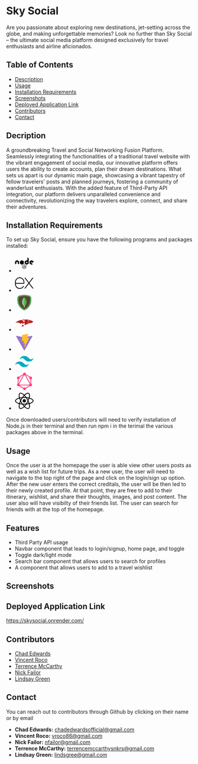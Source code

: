 # Sky Social

Are you passionate about exploring new destinations, jet-setting across the globe, and making unforgettable memories? Look no further than Sky Social – the ultimate social media platform designed exclusively for travel enthusiasts and airline aficionados.


## Table of Contents
- [Description](#installation)
- [Usage](#usage)
- [Installation Requirements](#credits)
- [Screenshots](#screenshots)
- [Deployed Application Link](#deployed-application-link)
- [Contributors](#contributors)
- [Contact](#contact)

## Decription

A groundbreaking Travel and Social Networking Fusion Platform. Seamlessly integrating the functionalities of a traditional travel website with the vibrant engagement of social media, our innovative platform offers users the ability to create accounts, plan their dream destinations. What sets us apart is our dynamic main page, showcasing a vibrant tapestry of fellow travelers' posts and planned journeys, fostering a community of wanderlust enthusiasts. With the added feature of Third-Party API integration, our platform delivers unparalleled convenience and connectivity, revolutionizing the way travelers explore, connect, and share their adventures.


## Installation Requirements

To set up Sky Social, ensure you have the following programs and packages installed:

-  [<svg xmlns="http://www.w3.org/2000/svg" viewBox="0 0 640 512" height="50px" width= "50px"><!--!Font Awesome Free 6.5.1 by @fontawesome - https://fontawesome.com License - https://fontawesome.com/license/free Copyright 2024 Fonticons, Inc.--><path d="M316.3 452c-2.1 0-4.2-.6-6.1-1.6L291 439c-2.9-1.6-1.5-2.2-.5-2.5 3.8-1.3 4.6-1.6 8.7-4 .4-.2 1-.1 1.4 .1l14.8 8.8c.5 .3 1.3 .3 1.8 0L375 408c.5-.3 .9-.9 .9-1.6v-66.7c0-.7-.3-1.3-.9-1.6l-57.8-33.3c-.5-.3-1.2-.3-1.8 0l-57.8 33.3c-.6 .3-.9 1-.9 1.6v66.7c0 .6 .4 1.2 .9 1.5l15.8 9.1c8.6 4.3 13.9-.8 13.9-5.8v-65.9c0-.9 .7-1.7 1.7-1.7h7.3c.9 0 1.7 .7 1.7 1.7v65.9c0 11.5-6.2 18-17.1 18-3.3 0-6 0-13.3-3.6l-15.2-8.7c-3.7-2.2-6.1-6.2-6.1-10.5v-66.7c0-4.3 2.3-8.4 6.1-10.5l57.8-33.4c3.7-2.1 8.5-2.1 12.1 0l57.8 33.4c3.7 2.2 6.1 6.2 6.1 10.5v66.7c0 4.3-2.3 8.4-6.1 10.5l-57.8 33.4c-1.7 1.1-3.8 1.7-6 1.7zm46.7-65.8c0-12.5-8.4-15.8-26.2-18.2-18-2.4-19.8-3.6-19.8-7.8 0-3.5 1.5-8.1 14.8-8.1 11.9 0 16.3 2.6 18.1 10.6 .2 .8 .8 1.3 1.6 1.3h7.5c.5 0 .9-.2 1.2-.5 .3-.4 .5-.8 .4-1.3-1.2-13.8-10.3-20.2-28.8-20.2-16.5 0-26.3 7-26.3 18.6 0 12.7 9.8 16.1 25.6 17.7 18.9 1.9 20.4 4.6 20.4 8.3 0 6.5-5.2 9.2-17.4 9.2-15.3 0-18.7-3.8-19.8-11.4-.1-.8-.8-1.4-1.7-1.4h-7.5c-.9 0-1.7 .7-1.7 1.7 0 9.7 5.3 21.3 30.6 21.3 18.5 0 29-7.2 29-19.8zm54.5-50.1c0 6.1-5 11.1-11.1 11.1s-11.1-5-11.1-11.1c0-6.3 5.2-11.1 11.1-11.1 6-.1 11.1 4.8 11.1 11.1zm-1.8 0c0-5.2-4.2-9.3-9.4-9.3-5.1 0-9.3 4.1-9.3 9.3 0 5.2 4.2 9.4 9.3 9.4 5.2-.1 9.4-4.3 9.4-9.4zm-4.5 6.2h-2.6c-.1-.6-.5-3.8-.5-3.9-.2-.7-.4-1.1-1.3-1.1h-2.2v5h-2.4v-12.5h4.3c1.5 0 4.4 0 4.4 3.3 0 2.3-1.5 2.8-2.4 3.1 1.7 .1 1.8 1.2 2.1 2.8 .1 1 .3 2.7 .6 3.3zm-2.8-8.8c0-1.7-1.2-1.7-1.8-1.7h-2v3.5h1.9c1.6 0 1.9-1.1 1.9-1.8zM137.3 191c0-2.7-1.4-5.1-3.7-6.4l-61.3-35.3c-1-.6-2.2-.9-3.4-1h-.6c-1.2 0-2.3 .4-3.4 1L3.7 184.6C1.4 185.9 0 188.4 0 191l.1 95c0 1.3 .7 2.5 1.8 3.2 1.1 .7 2.5 .7 3.7 0L42 268.3c2.3-1.4 3.7-3.8 3.7-6.4v-44.4c0-2.6 1.4-5.1 3.7-6.4l15.5-8.9c1.2-.7 2.4-1 3.7-1 1.3 0 2.6 .3 3.7 1l15.5 8.9c2.3 1.3 3.7 3.8 3.7 6.4v44.4c0 2.6 1.4 5.1 3.7 6.4l36.4 20.9c1.1 .7 2.6 .7 3.7 0 1.1-.6 1.8-1.9 1.8-3.2l.2-95zM472.5 87.3v176.4c0 2.6-1.4 5.1-3.7 6.4l-61.3 35.4c-2.3 1.3-5.1 1.3-7.4 0l-61.3-35.4c-2.3-1.3-3.7-3.8-3.7-6.4v-70.8c0-2.6 1.4-5.1 3.7-6.4l61.3-35.4c2.3-1.3 5.1-1.3 7.4 0l15.3 8.8c1.7 1 3.9-.3 3.9-2.2v-94c0-2.8 3-4.6 5.5-3.2l36.5 20.4c2.3 1.2 3.8 3.7 3.8 6.4zm-46 128.9c0-.7-.4-1.3-.9-1.6l-21-12.2c-.6-.3-1.3-.3-1.9 0l-21 12.2c-.6 .3-.9 .9-.9 1.6v24.3c0 .7 .4 1.3 .9 1.6l21 12.1c.6 .3 1.3 .3 1.8 0l21-12.1c.6-.3 .9-.9 .9-1.6v-24.3zm209.8-.7c2.3-1.3 3.7-3.8 3.7-6.4V192c0-2.6-1.4-5.1-3.7-6.4l-60.9-35.4c-2.3-1.3-5.1-1.3-7.4 0l-61.3 35.4c-2.3 1.3-3.7 3.8-3.7 6.4v70.8c0 2.7 1.4 5.1 3.7 6.4l60.9 34.7c2.2 1.3 5 1.3 7.3 0l36.8-20.5c2.5-1.4 2.5-5 0-6.4L550 241.6c-1.2-.7-1.9-1.9-1.9-3.2v-22.2c0-1.3 .7-2.5 1.9-3.2l19.2-11.1c1.1-.7 2.6-.7 3.7 0l19.2 11.1c1.1 .7 1.9 1.9 1.9 3.2v17.4c0 2.8 3.1 4.6 5.6 3.2l36.7-21.3zM559 219c-.4 .3-.7 .7-.7 1.2v13.6c0 .5 .3 1 .7 1.2l11.8 6.8c.4 .3 1 .3 1.4 0L584 235c.4-.3 .7-.7 .7-1.2v-13.6c0-.5-.3-1-.7-1.2l-11.8-6.8c-.4-.3-1-.3-1.4 0L559 219zm-254.2 43.5v-70.4c0-2.6-1.6-5.1-3.9-6.4l-61.1-35.2c-2.1-1.2-5-1.4-7.4 0l-61.1 35.2c-2.3 1.3-3.9 3.7-3.9 6.4v70.4c0 2.8 1.9 5.2 4 6.4l61.2 35.2c2.4 1.4 5.2 1.3 7.4 0l61-35.2c1.8-1 3.1-2.7 3.6-4.7 .1-.5 .2-1.1 .2-1.7zm-74.3-124.9l-.8 .5h1.1l-.3-.5zm76.2 130.2l-.4-.7v.9l.4-.2z"/></svg>](https://nodejs.org/)
-  [<svg xmlns="http://www.w3.org/2000/svg" x="0px" y="0px" width="50" height="50" viewBox="0 0 50 50">
<path d="M49.729 11h-.85c-1.051 0-2.041.49-2.68 1.324l-8.7 11.377-8.7-11.377C28.162 11.49 27.171 11 26.121 11h-.85l10.971 14.346L25.036 40h.85c1.051 0 2.041-.49 2.679-1.324L37.5 26.992l8.935 11.684C47.073 39.51 48.063 40 49.114 40h.85L38.758 25.346 49.729 11zM21.289 34.242c-2.554 3.881-7.582 5.87-12.389 4.116C4.671 36.815 2 32.611 2 28.109L2 27h12v0h11l0-4.134c0-6.505-4.818-12.2-11.295-12.809C6.273 9.358 0 15.21 0 22.5l0 5.573c0 5.371 3.215 10.364 8.269 12.183 6.603 2.376 13.548-1.17 15.896-7.256 0 0 0 0 0 0h-.638C22.616 33 21.789 33.481 21.289 34.242zM2 22.5C2 16.71 6.71 12 12.5 12S23 16.71 23 22.5V25H2V22.5z"></path>
</svg>](https://expressjs.com/)
-  [<svg xmlns="http://www.w3.org/2000/svg" x="0px" y="0px" width="50" height="50" viewBox="0 0 48 48">
<path fill="#5d4037" d="M42,17.3C42,37.8,24,44,24,44S6,37.8,6,17.3c0-2.5,0.2-4.6,0.4-6.3c0.3-2.5,2-4.5,4.4-5.1 C13.9,5,18.8,4,24,4s10.1,1,13.3,1.9c2.4,0.6,4.1,2.7,4.4,5.1C41.8,12.7,42,14.9,42,17.3z"></path><path fill="#4caf50" d="M24,7c4.9,0,9.5,1,12.5,1.8c1.2,0.3,2,1.3,2.2,2.6c0.2,1.9,0.3,3.9,0.3,5.9c0,15.6-11.5,21.9-15,23.4 c-3.5-1.6-15-7.9-15-23.4c0-2,0.1-4,0.3-5.9c0.1-1.3,1-2.3,2.2-2.6C14.5,8,19.1,7,24,7 M24,4c-5.2,0-10.1,1-13.3,1.9 C8.4,6.5,6.6,8.6,6.4,11C6.2,12.7,6,14.9,6,17.3C6,37.8,24,44,24,44s18-6.2,18-26.7c0-2.5-0.2-4.6-0.4-6.3c-0.3-2.5-2-4.5-4.4-5.1 C34.1,5,29.2,4,24,4L24,4z"></path><path fill="#dcedc8" d="M23 28H25V36H23z"></path><path fill="#4caf50" d="M24,10c0,0-6,5-6,13c0,5.2,3.3,8.5,5,10l1-3l1,3c1.7-1.5,5-4.8,5-10C30,15,24,10,24,10z"></path><path fill="#81c784" d="M24,10c0,0-6,5-6,13c0,5.2,3.3,8.5,5,10l1-3V10z"></path>
</svg>](https://www.mongodb.com/)
-  [<svg xmlns="http://www.w3.org/2000/svg" x="0px" y="0px" width="50" height="50" viewBox="0 0 48 48">
<polygon fill="#b71c1c" points="18.001,29.994 18.001,35 21.995,34.995 21.995,29.999 20.001,32.004"></polygon><path fill="#b71c1c" d="M46.586,21.441c-0.177-0.221-0.84-0.354-0.84-0.354l-0.796,1.592l0.088-1.769	c0,0-4.821-1.946-8.668-2.875s-6.58-1.291-8.048-1.326c-1.062-0.026-3.097,0.088-3.097,0.088l1.725,1.636	c0,0-2.167-0.885-2.963-1.194s-2.034-0.31-2.654-0.354c-0.619-0.044-1.15,0.221-1.15,0.221s-0.575,0.442,0.752,3.405	c1.088,2.43,3.719,3.965,4.632,4.44c-5.917-1.284-6.578-7.005-6.578-7.005s-3.603-0.037-8.757,1.769	c-5.824,2.041-9.288,5.971-9.288,5.971s4.6-1.548,8.492-0.487s5.497,3.788,5.497,3.788l0.107-3.007h2.936l2.251,2.713l1.758-2.677	h2.971c0,0,0.015,0,0.036-0.001v5.979c0,0,2.014-1.665,3.372-2.328c1.813-0.885,6.015-0.619,6.015-0.619s-0.067-0.47-0.315-0.967	c-0.352-0.704,0.573-0.935,0.573-0.935s8.278-1.813,9.206-1.99c0.929-0.177,1.592-0.575,1.813-0.796	c0.221-0.221,0.84-1.769,0.973-1.946C46.763,22.237,46.763,21.662,46.586,21.441z M21.2,18.389c0.221-0.354,0.885-0.487,1.902,0	c1.2,0.574,2.654,2.477,2.654,2.477l-1.238-0.575l0.619,1.106l-1.106-0.619l0.973,1.415l-0.663-0.177l0.885,1.459	C21.377,21.264,20.979,18.743,21.2,18.389z M37.918,20.556l-0.663,0.486c0,0-2.654,0.354-3.361,0.31	c-0.708-0.044-1.15-1.106-1.15-1.106l-1.459-0.885L37.918,20.556z M32.92,26.748c-0.487,0.398-0.044,1.371-0.044,1.371	c-0.663-0.486-1.46-1.415-0.752-1.946c0.708-0.531,5.882-1.194,5.882-1.194S33.406,26.35,32.92,26.748z"></path>
</svg>](https://mongoosejs.com/)
-  [<svg xmlns="http://www.w3.org/2000/svg" x="0px" y="0px" width="50" height="50" viewBox="0 0 48 48">
<path fill="#9575cd" d="M44.86,9.976L25.023,45.448c-0.41,0.732-1.462,0.737-1.878,0.008L2.915,9.979 C2.462,9.185,3.141,8.223,4.041,8.384l19.859,3.55c0.127,0.023,0.256,0.022,0.383-0.001l19.443-3.544 C44.623,8.225,45.305,9.18,44.86,9.976z"></path><path fill="#fbc02d" d="M33.574,3.01L19.019,5.862c-0.239,0.047-0.416,0.25-0.431,0.493l-0.895,15.121 c-0.021,0.356,0.306,0.633,0.654,0.552l4.052-0.935c0.379-0.087,0.722,0.246,0.644,0.628l-1.204,5.895 c-0.081,0.397,0.291,0.736,0.679,0.618l2.503-0.76c0.388-0.118,0.761,0.222,0.679,0.62l-1.913,9.26 c-0.12,0.579,0.651,0.895,0.972,0.398l0.215-0.332l11.86-23.669c0.199-0.396-0.144-0.848-0.579-0.764l-4.171,0.805 c-0.392,0.076-0.725-0.289-0.615-0.673l2.722-9.438C34.301,3.299,33.967,2.933,33.574,3.01z"></path>
</svg>](https://vitejs.dev/)
-  [<svg xmlns="http://www.w3.org/2000/svg" x="0px" y="0px" width="50" height="50" viewBox="0 0 48 48">
<path fill="#00acc1" d="M24,9.604c-6.4,0-10.4,3.199-12,9.597c2.4-3.199,5.2-4.398,8.4-3.599 c1.826,0.456,3.131,1.781,4.576,3.247C27.328,21.236,30.051,24,36,24c6.4,0,10.4-3.199,12-9.598c-2.4,3.199-5.2,4.399-8.4,3.6 c-1.825-0.456-3.13-1.781-4.575-3.247C32.672,12.367,29.948,9.604,24,9.604L24,9.604z M12,24c-6.4,0-10.4,3.199-12,9.598 c2.4-3.199,5.2-4.399,8.4-3.599c1.825,0.457,3.13,1.781,4.575,3.246c2.353,2.388,5.077,5.152,11.025,5.152 c6.4,0,10.4-3.199,12-9.598c-2.4,3.199-5.2,4.399-8.4,3.599c-1.826-0.456-3.131-1.781-4.576-3.246C20.672,26.764,17.949,24,12,24 L12,24z"></path>
</svg>](https://tailwindcss.com/)
-  [<svg xmlns="http://www.w3.org/2000/svg" x="0px" y="0px" width="50" height="50" viewBox="0 0 48 48">
<path fill="#ff4081" d="M24.5,45.161L7,34.82V14.18L24.5,3.839L42,14.18V34.82L24.5,45.161z M9,33.68l15.5,9.159L40,33.68 V15.32L24.5,6.161L9,15.32V33.68z"></path><circle cx="24.5" cy="5.5" r="3.5" fill="#ff4081"></circle><circle cx="24.5" cy="43.5" r="3.5" fill="#ff4081"></circle><circle cx="8.5" cy="33.5" r="3.5" fill="#ff4081"></circle><circle cx="40.5" cy="33.5" r="3.5" fill="#ff4081"></circle><circle cx="8.5" cy="15.5" r="3.5" fill="#ff4081"></circle><circle cx="40.5" cy="15.5" r="3.5" fill="#ff4081"></circle><path fill="#ff4081" d="M42.72,35H6.28L24.5,2.978L42.72,35z M9.72,33H39.28L24.5,7.022L9.72,33z"></path>
</svg>](https://graphql.org/)
- [<svg xmlns="http://www.w3.org/2000/svg" viewBox="0 0 512 512" height="50px" width= "50px"><!--!Font Awesome Free 6.5.1 by @fontawesome - https://fontawesome.com License - https://fontawesome.com/license/free Copyright 2024 Fonticons, Inc.--><path d="M418.2 177.2c-5.4-1.8-10.8-3.5-16.2-5.1 .9-3.7 1.7-7.4 2.5-11.1 12.3-59.6 4.2-107.5-23.1-123.3-26.3-15.1-69.2 .6-112.6 38.4-4.3 3.7-8.5 7.6-12.5 11.5-2.7-2.6-5.5-5.2-8.3-7.7-45.5-40.4-91.1-57.4-118.4-41.5-26.2 15.2-34 60.3-23 116.7 1.1 5.6 2.3 11.1 3.7 16.7-6.4 1.8-12.7 3.8-18.6 5.9C38.3 196.2 0 225.4 0 255.6c0 31.2 40.8 62.5 96.3 81.5 4.5 1.5 9 3 13.6 4.3-1.5 6-2.8 11.9-4 18-10.5 55.5-2.3 99.5 23.9 114.6 27 15.6 72.4-.4 116.6-39.1 3.5-3.1 7-6.3 10.5-9.7 4.4 4.3 9 8.4 13.6 12.4 42.8 36.8 85.1 51.7 111.2 36.6 27-15.6 35.8-62.9 24.4-120.5-.9-4.4-1.9-8.9-3-13.5 3.2-.9 6.3-1.9 9.4-2.9 57.7-19.1 99.5-50 99.5-81.7 0-30.3-39.4-59.7-93.8-78.4zM282.9 92.3c37.2-32.4 71.9-45.1 87.7-36 16.9 9.7 23.4 48.9 12.8 100.4-.7 3.4-1.4 6.7-2.3 10-22.2-5-44.7-8.6-67.3-10.6-13-18.6-27.2-36.4-42.6-53.1 3.9-3.7 7.7-7.2 11.7-10.7zM167.2 307.5c5.1 8.7 10.3 17.4 15.8 25.9-15.6-1.7-31.1-4.2-46.4-7.5 4.4-14.4 9.9-29.3 16.3-44.5 4.6 8.8 9.3 17.5 14.3 26.1zm-30.3-120.3c14.4-3.2 29.7-5.8 45.6-7.8-5.3 8.3-10.5 16.8-15.4 25.4-4.9 8.5-9.7 17.2-14.2 26-6.3-14.9-11.6-29.5-16-43.6zm27.4 68.9c6.6-13.8 13.8-27.3 21.4-40.6s15.8-26.2 24.4-38.9c15-1.1 30.3-1.7 45.9-1.7s31 .6 45.9 1.7c8.5 12.6 16.6 25.5 24.3 38.7s14.9 26.7 21.7 40.4c-6.7 13.8-13.9 27.4-21.6 40.8-7.6 13.3-15.7 26.2-24.2 39-14.9 1.1-30.4 1.6-46.1 1.6s-30.9-.5-45.6-1.4c-8.7-12.7-16.9-25.7-24.6-39s-14.8-26.8-21.5-40.6zm180.6 51.2c5.1-8.8 9.9-17.7 14.6-26.7 6.4 14.5 12 29.2 16.9 44.3-15.5 3.5-31.2 6.2-47 8 5.4-8.4 10.5-17 15.5-25.6zm14.4-76.5c-4.7-8.8-9.5-17.6-14.5-26.2-4.9-8.5-10-16.9-15.3-25.2 16.1 2 31.5 4.7 45.9 8-4.6 14.8-10 29.2-16.1 43.4zM256.2 118.3c10.5 11.4 20.4 23.4 29.6 35.8-19.8-.9-39.7-.9-59.5 0 9.8-12.9 19.9-24.9 29.9-35.8zM140.2 57c16.8-9.8 54.1 4.2 93.4 39 2.5 2.2 5 4.6 7.6 7-15.5 16.7-29.8 34.5-42.9 53.1-22.6 2-45 5.5-67.2 10.4-1.3-5.1-2.4-10.3-3.5-15.5-9.4-48.4-3.2-84.9 12.6-94zm-24.5 263.6c-4.2-1.2-8.3-2.5-12.4-3.9-21.3-6.7-45.5-17.3-63-31.2-10.1-7-16.9-17.8-18.8-29.9 0-18.3 31.6-41.7 77.2-57.6 5.7-2 11.5-3.8 17.3-5.5 6.8 21.7 15 43 24.5 63.6-9.6 20.9-17.9 42.5-24.8 64.5zm116.6 98c-16.5 15.1-35.6 27.1-56.4 35.3-11.1 5.3-23.9 5.8-35.3 1.3-15.9-9.2-22.5-44.5-13.5-92 1.1-5.6 2.3-11.2 3.7-16.7 22.4 4.8 45 8.1 67.9 9.8 13.2 18.7 27.7 36.6 43.2 53.4-3.2 3.1-6.4 6.1-9.6 8.9zm24.5-24.3c-10.2-11-20.4-23.2-30.3-36.3 9.6 .4 19.5 .6 29.5 .6 10.3 0 20.4-.2 30.4-.7-9.2 12.7-19.1 24.8-29.6 36.4zm130.7 30c-.9 12.2-6.9 23.6-16.5 31.3-15.9 9.2-49.8-2.8-86.4-34.2-4.2-3.6-8.4-7.5-12.7-11.5 15.3-16.9 29.4-34.8 42.2-53.6 22.9-1.9 45.7-5.4 68.2-10.5 1 4.1 1.9 8.2 2.7 12.2 4.9 21.6 5.7 44.1 2.5 66.3zm18.2-107.5c-2.8 .9-5.6 1.8-8.5 2.6-7-21.8-15.6-43.1-25.5-63.8 9.6-20.4 17.7-41.4 24.5-62.9 5.2 1.5 10.2 3.1 15 4.7 46.6 16 79.3 39.8 79.3 58 0 19.6-34.9 44.9-84.8 61.4zm-149.7-15c25.3 0 45.8-20.5 45.8-45.8s-20.5-45.8-45.8-45.8c-25.3 0-45.8 20.5-45.8 45.8s20.5 45.8 45.8 45.8z"/></svg>](https://react.dev/)

Once downloaded users/contributors will need to verify installation of Node.js in their terminal and then run npm i in the terimal the various packages above in the terminal. 

## Usage

Once the user is at the homepage the user is able view other users posts as well as a wish list for future trips. As a new user, the user will need to navigate to the top right of the page and click on the login/sign up option. After the new user enters the correct creditals, the user will be then led to their newly created profile. At that point, they are free to add to their itinerary, wishlist, and share their thoughts, images, and post content. The user also will have visibilty of their friends list. The user can search for friends with at the top of the homepage. 

## Features

- Third Party API usage 
- Navbar component that leads to login/signup, home page, and toggle
- Toggle dark/light mode 
- Search bar component that allows users to search for profiles
- A component that allows users to add to a travel wishlist

## Screenshots



## Deployed Application Link

https://skysocial.onrender.com/

## Contributors

- [Chad Edwards](https://github.com/chadedwardsofficial)
- [Vincent Roco](https://github.com/FractalIceCream)
- [Terrence McCarthy](https://github.com/Tmysterz)
- [Nick Failor](https://github.com/nfailor)
- [Lindsay Green](https://github.com/Lindsayagreen)

## Contact

You can reach out to contributors through Github by clicking on their name or by email
 - **Chad Edwards:** [chadedwardsofficial@gmail.com](mailto:chadedwardsofficial@gmail.com)
 - **Vincent Roco:** [vroco86@gmail.com](mailto:vroco86@gmail.com)
 - **Nick Failor:** [nfailor@gmail.com](mailto:nfailor@gmail.com)
 - **Terrence McCarthy:** [terrencemccarthysnkrs@gmail.com](mailto:terrencemccarthysnkrs@gmail.com)
 - **Lindsay Green:** [lindsgree@gmail.com](mailto:lindsgree@gmail.com)

